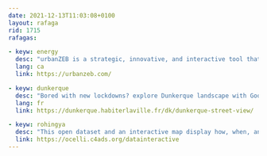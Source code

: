 ```yaml
---
date: 2021-12-13T11:03:08+0100
layout: rafaga
rid: 1715
rafagas:

- keyw: energy
  desc: "urbanZEB is a strategic, innovative, and interactive tool that guides and boosts energy rehabilitation processes providing fundamental knowledge about the city and its potential improvement"
  lang: ca
  link: https://urbanzeb.com/

- keyw: dunkerque
  desc: "Bored with new lockdowns? explore Dunkerque landscape with Google Earth to get an overview of this mix of rural, industrial, and coastal environments"
  lang: fr
  link: https://dunkerque.habiterlaville.fr/dk/dunkerque-street-view/

- keyw: rohingya
  desc: "This open dataset and an interactive map display how, when, and where institutional violence against Myanmar Rohingya Muslim population destroyed more than 38 thousand buildings in the Rakhine State"
  link: https://ocelli.c4ads.org/datainteractive
---
```

